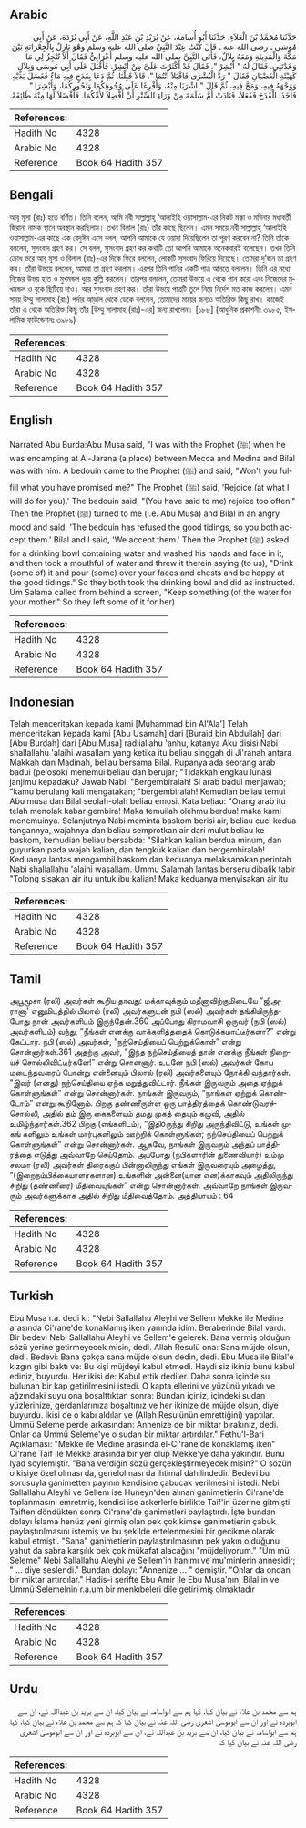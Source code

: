 ## Arabic


<div dir="rtl" lang="ar" style={{fontSize:'larger',backgroundColor:'#f8f9fa',padding:20}}>
حَدَّثَنَا مُحَمَّدُ بْنُ الْعَلاَءِ، حَدَّثَنَا أَبُو أُسَامَةَ، عَنْ بُرَيْدِ بْنِ عَبْدِ اللَّهِ، عَنْ أَبِي بُرْدَةَ، عَنْ أَبِي مُوسَى ـ رضى الله عنه ـ قَالَ كُنْتُ عِنْدَ النَّبِيِّ صلى الله عليه وسلم وَهْوَ نَازِلٌ بِالْجِعْرَانَةِ بَيْنَ مَكَّةَ وَالْمَدِينَةِ وَمَعَهُ بِلاَلٌ، فَأَتَى النَّبِيَّ صلى الله عليه وسلم أَعْرَابِيٌّ فَقَالَ أَلاَ تُنْجِزُ لِي مَا وَعَدْتَنِي‏.‏ فَقَالَ لَهُ ‏"‏ أَبْشِرْ ‏"‏‏.‏ فَقَالَ قَدْ أَكْثَرْتَ عَلَىَّ مِنْ أَبْشِرْ‏.‏ فَأَقْبَلَ عَلَى أَبِي مُوسَى وَبِلاَلٍ كَهَيْئَةِ الْغَضْبَانِ فَقَالَ ‏"‏ رَدَّ الْبُشْرَى فَاقْبَلاَ أَنْتُمَا ‏"‏‏.‏ قَالاَ قَبِلْنَا‏.‏ ثُمَّ دَعَا بِقَدَحٍ فِيهِ مَاءٌ فَغَسَلَ يَدَيْهِ وَوَجْهَهُ فِيهِ، وَمَجَّ فِيهِ، ثُمَّ قَالَ ‏"‏ اشْرَبَا مِنْهُ، وَأَفْرِغَا عَلَى وُجُوهِكُمَا وَنُحُورِكُمَا، وَأَبْشِرَا ‏"‏‏.‏ فَأَخَذَا الْقَدَحَ فَفَعَلاَ، فَنَادَتْ أُمُّ سَلَمَةَ مِنْ وَرَاءِ السِّتْرِ أَنْ أَفْضِلاَ لأُمِّكُمَا‏.‏ فَأَفْضَلاَ لَهَا مِنْهُ طَائِفَةً‏.‏
</div>
<div style={{backgroundColor:'#f8f9fa',padding:20, marginBottom: 10}}><table> <thead> <tr> <th>References:</th> <th></th> </tr> </thead> <tbody><tr><td>Hadith No</td><td>4328</td></tr><tr><td>Arabic No</td><td>4328</td></tr><tr><td>Reference</td><td>Book 64 Hadith 357</td></tr></tbody></table></div>

## Bengali


<div dir="ltr" lang="bn" style={{fontSize:'larger',backgroundColor:'#f8f9fa',padding:20}}>
আবূ মূসা (রাঃ) হতে বর্ণিত। তিনি বলেন, আমি নবী সাল্লাল্লাহু ‘আলাইহি ওয়াসাল্লাম-এর নিকট মক্কা ও মদিনার মধ্যবর্তী জিরানা নামক স্থানে অবস্থান করছিলাম। তখন বিলাল (রাঃ) তাঁর কাছে ছিলেন। এমন সময়ে নবী সাল্লাল্লাহু ‘আলাইহি ওয়াসাল্লাম-এর কাছে এক বেদুঈন এসে বলল, আপনি আমাকে যে ওয়াদা দিয়েছিলেন তা পূরণ করবেন না? তিনি তাঁকে বললেন, সুসংবাদ গ্রহণ কর। সে বলল, সুসংবাদ গ্রহণ কর কথাটি তো আপনি আমাকে অনেকবারই বলেছেন। তখন তিনি ক্রোধ ভরে আবূ মূসা ও বিলাল (রাঃ)-এর দিকে ফিরে বললেন, লোকটি সুসংবাদ ফিরিয়ে দিয়েছে। তোমরা দু’জন তা গ্রহণ কর। তাঁরা উভয়ে বললেন, আমরা তা গ্রহণ করলাম। এরপর তিনি পানির একটি পাত্র আনতে বললেন। তিনি এর মধ্যে নিজের উভয় হাত ও মুখমন্ডল ধুয়ে­­­­­­­­ কুল্লি করলেন। তারপর বললেন, তোমরা উভয়ে এ থেকে পান করো এবং নিজেদের মুখমন্ডল ও বুকে ছিটিয়ে দাও। আর সুসংবাদ গ্রহণ কর। তাঁরা উভয়ে পাত্রটি তুলে নিয়ে নির্দেশ মত কাজ করলেন। এমন সময় উম্মু সালামাহ (রাঃ) পর্দার আড়াল থেকে ডেকে বললেন, তোমাদের মায়ের জন্যও অতিরিক্ত কিছু রাখ। কাজেই তাঁরা এ থেকে অতিরিক্ত কিছু তাঁর [উম্মু সালামাহ (রাঃ)-এর] জন্য রাখলেন। [১৮৮] (আধুনিক প্রকাশনীঃ ৩৯৮৫, ইসলামিক ফাউন্ডেশনঃ ৩৯৮৯)
</div>
<div style={{backgroundColor:'#f8f9fa',padding:20, marginBottom: 10}}><table> <thead> <tr> <th>References:</th> <th></th> </tr> </thead> <tbody><tr><td>Hadith No</td><td>4328</td></tr><tr><td>Arabic No</td><td>4328</td></tr><tr><td>Reference</td><td>Book 64 Hadith 357</td></tr></tbody></table></div>

## English


<div dir="ltr" lang="en" style={{fontSize:'larger',backgroundColor:'#f8f9fa',padding:20}}>
Narrated Abu Burda:Abu Musa said, "I was with the Prophet (ﷺ) when he was encamping at Al-Jarana (a place) between Mecca and Medina and Bilal was with him. A bedouin came to the Prophet (ﷺ) and said, "Won't you fulfill what you have promised me?" The Prophet (ﷺ) said, 'Rejoice (at what I will do for you).' The bedouin said, "(You have said to me) rejoice too often." Then the Prophet (ﷺ) turned to me (i.e. Abu Musa) and Bilal in an angry mood and said, 'The bedouin has refused the good tidings, so you both accept them.' Bilal and I said, 'We accept them.' Then the Prophet (ﷺ) asked for a drinking bowl containing water and washed his hands and face in it, and then took a mouthful of water and threw it therein saying (to us), "Drink (some of) it and pour (some) over your faces and chests and be happy at the good tidings." So they both took the drinking bowl and did as instructed. Um Salama called from behind a screen, "Keep something (of the water for your mother." So they left some of it for her)
</div>
<div style={{backgroundColor:'#f8f9fa',padding:20, marginBottom: 10}}><table> <thead> <tr> <th>References:</th> <th></th> </tr> </thead> <tbody><tr><td>Hadith No</td><td>4328</td></tr><tr><td>Arabic No</td><td>4328</td></tr><tr><td>Reference</td><td>Book 64 Hadith 357</td></tr></tbody></table></div>

## Indonesian


<div dir="ltr" lang="id" style={{fontSize:'larger',backgroundColor:'#f8f9fa',padding:20}}>
Telah menceritakan kepada kami [Muhammad bin Al'Ala'] Telah menceritakan kepada kami [Abu Usamah] dari [Buraid bin Abdullah] dari [Abu Burdah] dari [Abu Musa] radliallahu 'anhu, katanya Aku disisi Nabi shallallahu 'alaihi wasallam yang ketika itu beliau singgah di Ji'ranah antara Makkah dan Madinah, beliau bersama Bilal. Rupanya ada seorang arab badui (pelosok) menemui beliau dan berujar; "Tidakkah engkau lunasi janjimu kepadaku? Jawab Nabi: "Bergembiralah! Si arab badui menjawab; "kamu berulang kali mengatakan; "bergembiralah! Kemudian beliau temui Abu musa dan Bilal seolah-olah beliau emosi. Kata beliau: "Orang arab itu telah menolak kabar gembira! Maka temuilah olehmu berdua! maka kami menemuinya. Selanjutnya Nabi meminta baskom berisi air, beliau cuci kedua tangannya, wajahnya dan beliau semprotkan air dari mulut beliau ke baskom, kemudian beliau bersabda: "Silahkan kalian berdua minum, dan guyurkan pada wajah kalian, dan tengkuk kalian dan bergembiralah! Keduanya lantas mengambil baskom dan keduanya melaksanakan perintah Nabi shallallahu 'alaihi wasallam. Ummu Salamah lantas berseru dibalik tabir "Tolong sisakan air itu untuk ibu kalian! Maka keduanya menyisakan air itu
</div>
<div style={{backgroundColor:'#f8f9fa',padding:20, marginBottom: 10}}><table> <thead> <tr> <th>References:</th> <th></th> </tr> </thead> <tbody><tr><td>Hadith No</td><td>4328</td></tr><tr><td>Arabic No</td><td>4328</td></tr><tr><td>Reference</td><td>Book 64 Hadith 357</td></tr></tbody></table></div>

## Tamil


<div dir="ltr" lang="ta" style={{fontSize:'larger',backgroundColor:'#f8f9fa',padding:20}}>
அபூமூசா (ரலி) அவர்கள் கூறிய தாவது: மக்காவுக்கும் மதீனாவிற்குமிடையே “ஜிஅரானா' எனுமிடத்தில் பிலால் (ரலி) அவர்களுடன் நபி (ஸல்) அவர்கள் தங்கியிருந்தபோது நான் அவர்களிடம் இருந்தேன்.360 அப்போது கிராமவாசி ஒருவர் (நபி (ஸல்) அவர்களிடம்) வந்து, “நீங்கள் எனக்கு வாக்களித்ததைக் கொடுக்கமாட்டீர்களா?” என்று கேட்டார். நபி (ஸல்) அவர்கள், “நற்செய்தியைப் பெற்றுக்கொள்” என்று சொன்னார்கள்.361 அதற்கு அவர், “இந்த நற்செய்தியைத் தான் எனக்கு நீங்கள் நிறையச் சொல்லிவிட்டீர்களே!” என்று சொன்னார். உடனே நபி (ஸல்) அவர்கள் கோப மடைந்தவரைப் போன்று என்னையும் பிலால் (ரலி) அவர்களையும் நோக்கி வந்தார்கள். “இவர் (எனது) நற்செய்தியை ஏற்க மறுத்துவிட்டார். நீங்கள் இருவரும் அதை ஏற்றுக் கொள்ளுங்கள்” என்று சொன்னார்கள். நாங்கள் இருவரும், “நாங்கள் ஏற்றுக் கொண்டோம்” என்று கூறினோம். பிறகு தண்ணீருள்ள ஒரு பாத்திரத்தைக் கொண்டுவரச்சொல்லி, அதில் தம் இரு கைகளையும் தமது முகத் தையும் கழுவி, அதில் உமிழ்ந்தார்கள்.362 பிறகு (எங்களிடம்), “இதிóருந்து சிறிது அருந்திவிட்டு, உங்கள் முகங் களிலும் உங்கள் மார்புகளிலும் ஊற்றிக் கொள்ளுங்கள்; நற்செய்தியைப் பெற்றுக் கொள்ளுங்கள்” என்று சொன்னார்கள். ஆகவே, நாங்கள் இருவரும் அந்தப் பாத்திரத்தை எடுத்து அவ்வாறே செய்தோம். அப்போது (நபிகளாரின் துணைவியார்) உம்மு சலமா (ரலி) அவர்கள் திரைக்குப் பின்னாலிருந்து எங்கள் இருவரையும் அழைத்து, “(இறைநம்பிக்கையாளர்களான) உங்களின் அன்னை(யான என)க்காகவும் அதிலிருந்து சிறிது (தண்ணீரை) மீதிவையுங்கள்” என்று சொன்னார்கள். அவ்வாறே நாங்கள் இருவரும் அவர்களுக்காக அதில் சிறிது மீதிவைத்தோம். அத்தியாயம் : 64
</div>
<div style={{backgroundColor:'#f8f9fa',padding:20, marginBottom: 10}}><table> <thead> <tr> <th>References:</th> <th></th> </tr> </thead> <tbody><tr><td>Hadith No</td><td>4328</td></tr><tr><td>Arabic No</td><td>4328</td></tr><tr><td>Reference</td><td>Book 64 Hadith 357</td></tr></tbody></table></div>

## Turkish


<div dir="ltr" lang="tr" style={{fontSize:'larger',backgroundColor:'#f8f9fa',padding:20}}>
Ebu Musa r.a. dedi ki: "Nebi Sallallahu Aleyhi ve Sellem Mekke ile Medine arasında Ci'rane'de konaklamış iken yanında idim. Beraberinde Bilal vardı. Bir bedevi Nebi Sallallahu Aleyhi ve Sellem'e gelerek: Bana vermiş olduğun sözü yerine getirmeyecek misin, dedi. Allah Resulü ona: Sana müjde olsun, dedi. Bedevi: Bana çokça sana müjde olsun dedin, dedi. Ebu Musa ile Bilal'e kızgın gibi baktı ve: Bu kişi müjdeyi kabul etmedi. Haydi siz ikiniz bunu kabul ediniz, buyurdu. Her ikisi de: Kabul ettik dediler. Daha sonra içinde su bulunan bir kap getirilmesini istedi. O kapta ellerini ve yüzünü yıkadı ve ağzındaki suyu ona boşalttıktan sonra: Bundan içiniz, içindeki sudan yüzlerinize, gerdanlarınıza boşaltınız ve her ikinize de müjde olsun, diye buyurdu. İkisi de o kabı aldılar ve (Allah Resulünün emrettiğini) yaptılar. Ümmü Seleme perde arkasından: Annenize de bir miktar bırakınız, dedi. Onlar da Ümmü Seleme'ye o sudan bir miktar artırdılar." Fethu'l-Bari Açıklaması: "Mekke ile Medine arasında el-Ci'rane'de konaklamış iken" Ci'rane Taif ile Mekke arasında bir yer olup Mekke'ye daha yakındır. Bunu Iyad söylemiştir. "Bana verdiğin sözü gerçekleştirmeyecek misin?" O sözün o kişiye özel olması da, genelolması da ihtimal dahilindedir. Bedevi bu sorusuyla ganimetten payının kendisine çabucak verilmesini istedi. Nebi Sallallahu Aleyhi ve Sellem ise Huneyn'den alınan ganimetierin Ci'rane'de toplanmasını emretmiş, kendisi ise askerlerle birlikte Taif'in üzerine gitmişti. Taiften döndükten sonra Ci'rane'de ganimetleri paylaştırdı. İşte bundan dolayı İslama henüz yeni girmiş olan pek çok kimse ganimetierin çabuk paylaştırılmasını istemiş ve bu şekilde ertelenmesini bir gecikme olarak kabul etmişti. "Sana" ganimetierin paylaştırılmasının pek yakın olduğunu yahut da sabra karşılık pek çok mükafat alacağını "müjdeliyorum." "Üm mü Seleme" Nebi Sallallahu Aleyhi ve Sellem'in hanımı ve mu'minlerin annesidir; " ... diye seslendi." Bundan dolayı: "Annenize ... " demiştir. "Onlar da ondan bir miktar artırdılar." Hadis-i şerifte Ebu Amir ile Ebu Musa'nın, Bilal'in ve Ümmü Selemelnin r.a.um bir menkıbeleri dile getirilmiş olmaktadır
</div>
<div style={{backgroundColor:'#f8f9fa',padding:20, marginBottom: 10}}><table> <thead> <tr> <th>References:</th> <th></th> </tr> </thead> <tbody><tr><td>Hadith No</td><td>4328</td></tr><tr><td>Arabic No</td><td>4328</td></tr><tr><td>Reference</td><td>Book 64 Hadith 357</td></tr></tbody></table></div>

## Urdu


<div dir="rtl" lang="ur" style={{fontSize:'larger',backgroundColor:'#f8f9fa',padding:20}}>
ہم سے محمد بن علاء نے بیان کیا، کہا ہم سے ابواسامہ نے بیان کیا، ان سے برید بن عبداللہ نے، ان سے ابوبردہ نے اور ان سے ابوموسیٰ اشعری رضی اللہ عنہ نے بیان کیا کہ ہم سے محمد بن علاء نے بیان کیا، کہا ہم سے ابواسامہ نے بیان کیا، ان سے برید بن عبداللہ نے، ان سے ابوبردہ نے اور ان سے ابوموسیٰ اشعری رضی اللہ عنہ نے بیان کیا کہ
</div>
<div style={{backgroundColor:'#f8f9fa',padding:20, marginBottom: 10}}><table> <thead> <tr> <th>References:</th> <th></th> </tr> </thead> <tbody><tr><td>Hadith No</td><td>4328</td></tr><tr><td>Arabic No</td><td>4328</td></tr><tr><td>Reference</td><td>Book 64 Hadith 357</td></tr></tbody></table></div>